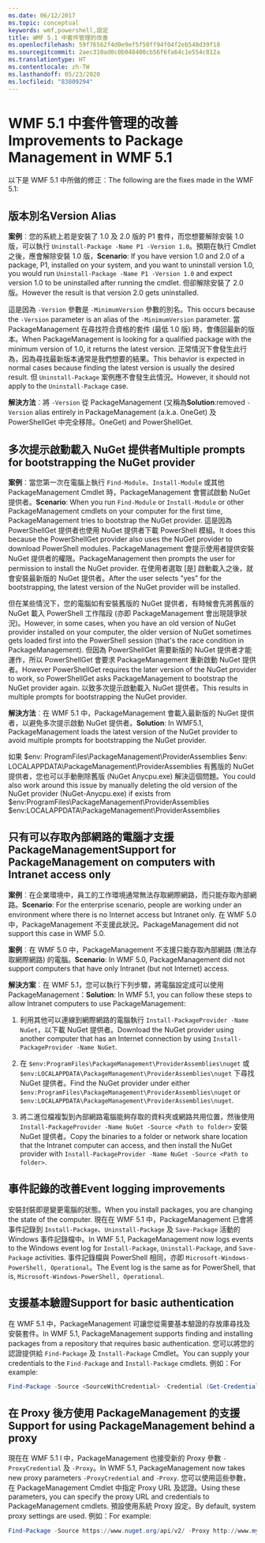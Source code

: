 ```yaml
---
ms.date: 06/12/2017
ms.topic: conceptual
keywords: wmf,powershell,設定
title: WMF 5.1 中套件管理的改善
ms.openlocfilehash: 59f76562f4d0e9ef5f50ff94f04f2eb540d39f18
ms.sourcegitcommit: 2aec310ad0c0b048400cb56f6fa64c1e554c812a
ms.translationtype: HT
ms.contentlocale: zh-TW
ms.lasthandoff: 05/23/2020
ms.locfileid: "83809294"
---
```

# <a name="improvements-to-package-management-in-wmf-51"></a><span data-ttu-id="230c7-103">WMF 5.1 中套件管理的改善</span><span class="sxs-lookup"><span data-stu-id="230c7-103">Improvements to Package Management in WMF 5.1</span></span>

<span data-ttu-id="230c7-104">以下是 WMF 5.1 中所做的修正︰</span><span class="sxs-lookup"><span data-stu-id="230c7-104">The following are the fixes made in the WMF 5.1:</span></span>

## <a name="version-alias"></a><span data-ttu-id="230c7-105">版本別名</span><span class="sxs-lookup"><span data-stu-id="230c7-105">Version Alias</span></span>

<span data-ttu-id="230c7-106">**案例**︰您的系統上若是安裝了 1.0 及 2.0 版的 P1 套件，而您想要解除安裝 1.0 版，可以執行 `Uninstall-Package -Name P1 -Version 1.0`。預期在執行 Cmdlet 之後，應會解除安裝 1.0 版，</span><span class="sxs-lookup"><span data-stu-id="230c7-106">**Scenario**: If you have version 1.0 and 2.0 of a package, P1, installed on your system, and you want to uninstall version 1.0, you would run `Uninstall-Package -Name P1 -Version 1.0` and expect version 1.0 to be uninstalled after running the cmdlet.</span></span> <span data-ttu-id="230c7-107">但卻解除安裝了 2.0 版。</span><span class="sxs-lookup"><span data-stu-id="230c7-107">However the result is that version 2.0 gets uninstalled.</span></span>

<span data-ttu-id="230c7-108">這是因為 `-Version` 參數是 `-MinimumVersion` 參數的別名。</span><span class="sxs-lookup"><span data-stu-id="230c7-108">This occurs because the `-Version` parameter is an alias of the `-MinimumVersion` parameter.</span></span> <span data-ttu-id="230c7-109">當 PackageManagement 在尋找符合資格的套件 (最低 1.0 版) 時，會傳回最新的版本。</span><span class="sxs-lookup"><span data-stu-id="230c7-109">When PackageManagement is looking for a qualified package with the minimum version of 1.0, it returns the latest version.</span></span> <span data-ttu-id="230c7-110">正常情況下會發生此行為，因為尋找最新版本通常是我們想要的結果。</span><span class="sxs-lookup"><span data-stu-id="230c7-110">This behavior is expected in normal cases because finding the latest version is usually the desired result.</span></span> <span data-ttu-id="230c7-111">但 `Uninstall-Package` 案例應不會發生此情況。</span><span class="sxs-lookup"><span data-stu-id="230c7-111">However, it should not apply to the `Uninstall-Package` case.</span></span>

<span data-ttu-id="230c7-112">**解決方法**︰將 `-Version` 從 PackageManagement (又稱為</span><span class="sxs-lookup"><span data-stu-id="230c7-112">**Solution**:removed `-Version` alias entirely in PackageManagement (a.k.a.</span></span> <span data-ttu-id="230c7-113">OneGet) 及 PowerShellGet 中完全移除。</span><span class="sxs-lookup"><span data-stu-id="230c7-113">OneGet) and PowerShellGet.</span></span>

## <a name="multiple-prompts-for-bootstrapping-the-nuget-provider"></a><span data-ttu-id="230c7-114">多次提示啟動載入 NuGet 提供者</span><span class="sxs-lookup"><span data-stu-id="230c7-114">Multiple prompts for bootstrapping the NuGet provider</span></span>

<span data-ttu-id="230c7-115">**案例**︰當您第一次在電腦上執行 `Find-Module`、`Install-Module` 或其他 PackageManagement Cmdlet 時，PackageManagement 會嘗試啟動 NuGet 提供者。</span><span class="sxs-lookup"><span data-stu-id="230c7-115">**Scenario**: When you run `Find-Module` or `Install-Module` or other PackageManagement cmdlets on your computer for the first time, PackageManagement tries to bootstrap the NuGet provider.</span></span> <span data-ttu-id="230c7-116">這是因為 PowerShellGet 提供者也使用 NuGet 提供者下載 PowerShell 模組。</span><span class="sxs-lookup"><span data-stu-id="230c7-116">It does this because the PowerShellGet provider also uses the NuGet provider to download PowerShell modules.</span></span>
<span data-ttu-id="230c7-117">PackageManagement 會提示使用者提供安裝 NuGet 提供者的權限。</span><span class="sxs-lookup"><span data-stu-id="230c7-117">PackageManagement then prompts the user for permission to install the NuGet provider.</span></span> <span data-ttu-id="230c7-118">在使用者選取 [是] 啟動載入之後，就會安裝最新版的 NuGet 提供者。</span><span class="sxs-lookup"><span data-stu-id="230c7-118">After the user selects "yes" for the bootstrapping, the latest version of the NuGet provider will be installed.</span></span>

<span data-ttu-id="230c7-119">但在某些情況下，您的電腦如有安裝舊版的 NuGet 提供者，有時候會先將舊版的 NuGet 載入 PowerShell 工作階段 (亦即 PackageManagement 會出現競爭狀況)。</span><span class="sxs-lookup"><span data-stu-id="230c7-119">However, in some cases, when you have an old version of NuGet provider installed on your computer, the older version of NuGet sometimes gets loaded first into the PowerShell session (that's the race condition in PackageManagement).</span></span> <span data-ttu-id="230c7-120">但因為 PowerShellGet 需要新版的 NuGet 提供者才能運作，所以 PowerShellGet 會要求 PackageManagement 重新啟動 NuGet 提供者。</span><span class="sxs-lookup"><span data-stu-id="230c7-120">However PowerShellGet requires the later version of the NuGet provider to work, so PowerShellGet asks PackageManagement to bootstrap the NuGet provider again.</span></span>
<span data-ttu-id="230c7-121">以致多次提示啟動載入 NuGet 提供者。</span><span class="sxs-lookup"><span data-stu-id="230c7-121">This results in multiple prompts for bootstrapping the NuGet provider.</span></span>

<span data-ttu-id="230c7-122">**解決方法**︰在 WMF 5.1 中，PackageManagement 會載入最新版的 NuGet 提供者，以避免多次提示啟動 NuGet 提供者。</span><span class="sxs-lookup"><span data-stu-id="230c7-122">**Solution**: In WMF5.1, PackageManagement loads the latest version of the NuGet provider to avoid multiple prompts for bootstrapping the NuGet provider.</span></span>

<span data-ttu-id="230c7-123">如果 $env: ProgramFiles\PackageManagement\ProviderAssemblies $env: LOCALAPPDATA\PackageManagement\ProviderAssemblies 有舊版的 NuGet 提供者，您也可以手動刪除舊版 (NuGet Anycpu.exe) 解決這個問題。</span><span class="sxs-lookup"><span data-stu-id="230c7-123">You could also work around this issue by manually deleting the old version of the NuGet provider (NuGet-Anycpu.exe) if exists from $env:ProgramFiles\PackageManagement\ProviderAssemblies $env:LOCALAPPDATA\PackageManagement\ProviderAssemblies</span></span>

## <a name="support-for-packagemanagement-on-computers-with-intranet-access-only"></a><span data-ttu-id="230c7-124">只有可以存取內部網路的電腦才支援 PackageManagement</span><span class="sxs-lookup"><span data-stu-id="230c7-124">Support for PackageManagement on computers with Intranet access only</span></span>

<span data-ttu-id="230c7-125">**案例**︰在企業環境中，員工的工作環境通常無法存取網際網路，而只能存取內部網路。</span><span class="sxs-lookup"><span data-stu-id="230c7-125">**Scenario**: For the enterprise scenario, people are working under an environment where there is no Internet access but Intranet only.</span></span> <span data-ttu-id="230c7-126">在 WMF 5.0 中，PackageManagement 不支援此狀況。</span><span class="sxs-lookup"><span data-stu-id="230c7-126">PackageManagement did not support this case in WMF 5.0.</span></span>

<span data-ttu-id="230c7-127">**案例**︰在 WMF 5.0 中，PackageManagement 不支援只能存取內部網路 (無法存取網際網路) 的電腦。</span><span class="sxs-lookup"><span data-stu-id="230c7-127">**Scenario**: In WMF 5.0, PackageManagement did not support computers that have only Intranet (but not Internet) access.</span></span>

<span data-ttu-id="230c7-128">**解決方案**︰在 WMF 5.1，您可以執行下列步驟，將電腦設定成可以使用 PackageManagement：</span><span class="sxs-lookup"><span data-stu-id="230c7-128">**Solution**: In WMF 5.1, you can follow these steps to allow Intranet computers to use PackageManagement:</span></span>

1. <span data-ttu-id="230c7-129">利用其他可以連線到網際網路的電腦執行 `Install-PackageProvider -Name NuGet`，以下載 NuGet 提供者。</span><span class="sxs-lookup"><span data-stu-id="230c7-129">Download the NuGet provider using another computer that has an Internet connection by using `Install-PackageProvider -Name NuGet`.</span></span>

2. <span data-ttu-id="230c7-130">在 `$env:ProgramFiles\PackageManagement\ProviderAssemblies\nuget` 或 `$env:LOCALAPPDATA\PackageManagement\ProviderAssemblies\nuget` 下尋找 NuGet 提供者。</span><span class="sxs-lookup"><span data-stu-id="230c7-130">Find the NuGet provider under either `$env:ProgramFiles\PackageManagement\ProviderAssemblies\nuget` or `$env:LOCALAPPDATA\PackageManagement\ProviderAssemblies\nuget`.</span></span>

3. <span data-ttu-id="230c7-131">將二進位檔複製到內部網路電腦能夠存取的資料夾或網路共用位置，然後使用 `Install-PackageProvider -Name NuGet -Source <Path to folder>` 安裝 NuGet 提供者。</span><span class="sxs-lookup"><span data-stu-id="230c7-131">Copy the binaries to a folder or network share location that the Intranet computer can access, and then install the NuGet provider with `Install-PackageProvider -Name NuGet -Source <Path to folder>`.</span></span>

## <a name="event-logging-improvements"></a><span data-ttu-id="230c7-132">事件記錄的改善</span><span class="sxs-lookup"><span data-stu-id="230c7-132">Event logging improvements</span></span>

<span data-ttu-id="230c7-133">安裝封裝即是變更電腦的狀態。</span><span class="sxs-lookup"><span data-stu-id="230c7-133">When you install packages, you are changing the state of the computer.</span></span> <span data-ttu-id="230c7-134">現在在 WMF 5.1 中，PackageManagement 已會將事件記錄到 `Install-Package`、`Uninstall-Package` 及 `Save-Package` 活動的 Windows 事件記錄檔中。</span><span class="sxs-lookup"><span data-stu-id="230c7-134">In WMF 5.1, PackageManagement now logs events to the Windows event log for `Install-Package`, `Uninstall-Package`, and `Save-Package` activities.</span></span> <span data-ttu-id="230c7-135">事件記錄檔與 PowerShell 相同，亦即 `Microsoft-Windows-PowerShell, Operational`。</span><span class="sxs-lookup"><span data-stu-id="230c7-135">The Event log is the same as for PowerShell, that is, `Microsoft-Windows-PowerShell, Operational`.</span></span>

## <a name="support-for-basic-authentication"></a><span data-ttu-id="230c7-136">支援基本驗證</span><span class="sxs-lookup"><span data-stu-id="230c7-136">Support for basic authentication</span></span>

<span data-ttu-id="230c7-137">在 WMF 5.1 中，PackageManagement 可讓您從需要基本驗證的存放庫尋找及安裝套件。</span><span class="sxs-lookup"><span data-stu-id="230c7-137">In WMF 5.1, PackageManagement supports finding and installing packages from a repository that requires basic authentication.</span></span> <span data-ttu-id="230c7-138">您可以將您的認證提供給 `Find-Package` 及 `Install-Package` Cmdlet。</span><span class="sxs-lookup"><span data-stu-id="230c7-138">You can supply your credentials to the `Find-Package` and `Install-Package` cmdlets.</span></span> <span data-ttu-id="230c7-139">例如：</span><span class="sxs-lookup"><span data-stu-id="230c7-139">For example:</span></span>

```powershell
Find-Package -Source <SourceWithCredential> -Credential (Get-Credential)
```

## <a name="support-for-using-packagemanagement-behind-a-proxy"></a><span data-ttu-id="230c7-140">在 Proxy 後方使用 PackageManagement 的支援</span><span class="sxs-lookup"><span data-stu-id="230c7-140">Support for using PackageManagement behind a proxy</span></span>

<span data-ttu-id="230c7-141">現在在 WMF 5.1 l 中，PackageManagement 也接受新的 Proxy 參數 `-ProxyCredential` 及 `-Proxy`。</span><span class="sxs-lookup"><span data-stu-id="230c7-141">In WMF 5.1, PackageManagement now takes new proxy parameters `-ProxyCredential` and `-Proxy`.</span></span> <span data-ttu-id="230c7-142">您可以使用這些參數，在 PackageManagement Cmdlet 中指定 Proxy URL 及認證。</span><span class="sxs-lookup"><span data-stu-id="230c7-142">Using these parameters, you can specify the proxy URL and credentials to PackageManagement cmdlets.</span></span> <span data-ttu-id="230c7-143">預設使用系統 Proxy 設定。</span><span class="sxs-lookup"><span data-stu-id="230c7-143">By default, system proxy settings are used.</span></span> <span data-ttu-id="230c7-144">例如：</span><span class="sxs-lookup"><span data-stu-id="230c7-144">For example:</span></span>

```powershell
Find-Package -Source https://www.nuget.org/api/v2/ -Proxy http://www.myproxyserver.com -ProxyCredential (Get-Credential)
```
